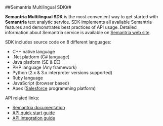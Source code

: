 ##Semantria Multilingual SDK##

**Semantria Multilingual SDK** is the most convenient way to get started with **Semantria** text analytic service. SDK implements all available Semantria features and demonstrates best practices of API usage.
Detailed information about Semantria service is available on [Semantria web site](http://semantria.com).

SDK includes source code on 8 different languages:
- C\+\+ native language
- \.Net platform (C\# language)
- Java platform (SE & EE)
- PHP language (Any framework)
- Python (2\.x & 3\.x interpreter versions supported)
- Ruby language
- JavaScript (browser based)
- Apex ([Salesforce](url:www.salesforce.com/landing/apex.jsp) programming platform)

API related links:
- [Semantria documentation](http://semantria.com/documentation)
- [API quick start guide](http://semantria.com/download/documents/Semantria_API_Quick_Start_Guide.pdf)
- [API integration guide](http://semantria.com/download/documents/Semantria_API_2_1.pdf)